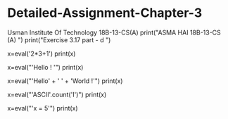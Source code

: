 # Detailed-Assignment-Chapter-3
Usman Institute Of Technology  18B-13-CS(A)
print("ASMA HAI 18B-13-CS (A) ")
print("Exercise 3.17  part - d ")

x=eval('2*3+1')
print(x)

x=eval("'Hello ! '")
print(x)

x=eval("'Hello' + ' ' + 'World !'")
print(x)


x=eval("'ASCII'.count('I')")
print(x)

x=eval("'x = 5'")
print(x)
